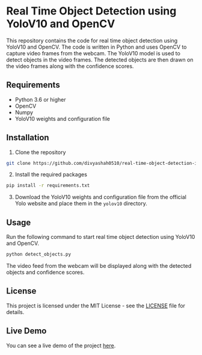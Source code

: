 # Real Time Object Detection using YoloV10 and OpenCV
This repository contains the code for real time object detection using YoloV10 and OpenCV. The code is written in Python and uses OpenCV to capture video frames from the webcam. The YoloV10 model is used to detect objects in the video frames. The detected objects are then drawn on the video frames along with the confidence scores.

## Requirements
- Python 3.6 or higher
- OpenCV
- Numpy
- YoloV10 weights and configuration file

## Installation
1. Clone the repository
```bash
git clone https://github.com/divyashah0510/real-time-object-detection-in-videoslive-streaming.git
```
2. Install the required packages
```bash
pip install -r requirements.txt
```
3. Download the YoloV10 weights and configuration file from the official Yolo website and place them in the `yolov10` directory.

## Usage
Run the following command to start real time object detection using YoloV10 and OpenCV.
```bash
python detect_objects.py
```
The video feed from the webcam will be displayed along with the detected objects and confidence scores.

## License
This project is licensed under the MIT License - see the [LICENSE](LICENSE) file for details.

## Live Demo
You can see a live demo of the project [here](https://real-time-object-detection-in-video-live-streaming.streamlit.app/).